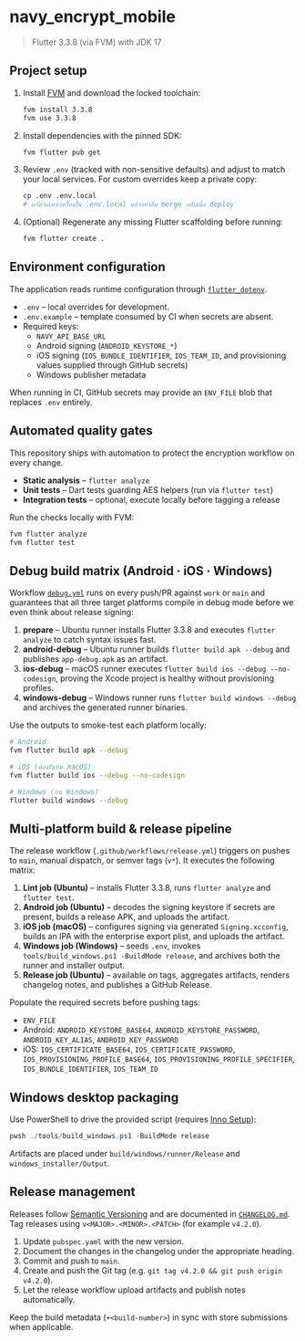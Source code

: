 # navy_encrypt_mobile

> Flutter 3.3.8 (via FVM) with JDK 17

## Project setup

1. Install [FVM](https://fvm.app/) and download the locked toolchain:
   ```bash
   fvm install 3.3.8
   fvm use 3.3.8
   ```
2. Install dependencies with the pinned SDK:
   ```bash
   fvm flutter pub get
   ```
3. Review `.env` (tracked with non-sensitive defaults) and adjust to match your local services. For custom overrides keep a private copy:
   ```bash
   cp .env .env.local
   # แก้ค่าเฉพาะเครื่องใน .env.local แล้วอย่าลืม merge กลับเมื่อ deploy
   ```
4. (Optional) Regenerate any missing Flutter scaffolding before running:
   ```bash
   fvm flutter create .
   ```

## Environment configuration

The application reads runtime configuration through [`flutter_dotenv`](https://pub.dev/packages/flutter_dotenv).

- `.env` – local overrides for development.
- `.env.example` – template consumed by CI when secrets are absent.
- Required keys:
  - `NAVY_API_BASE_URL`
  - Android signing (`ANDROID_KEYSTORE_*`)
  - iOS signing (`IOS_BUNDLE_IDENTIFIER`, `IOS_TEAM_ID`, and provisioning values supplied through GitHub secrets)
  - Windows publisher metadata

When running in CI, GitHub secrets may provide an `ENV_FILE` blob that replaces `.env` entirely.

## Automated quality gates

This repository ships with automation to protect the encryption workflow on every change.

- **Static analysis** – `flutter analyze`
- **Unit tests** – Dart tests guarding AES helpers (run via `flutter test`)
- **Integration tests** – optional, execute locally before tagging a release

Run the checks locally with FVM:

```bash
fvm flutter analyze
fvm flutter test
```

## Debug build matrix (Android · iOS · Windows)

Workflow [`debug.yml`](.github/workflows/debug.yml) runs on every push/PR against `work` or `main` and guarantees that all three target platforms compile in debug mode before we even think about release signing:

1. **prepare** – Ubuntu runner installs Flutter 3.3.8 and executes `flutter analyze` to catch syntax issues fast.
2. **android-debug** – Ubuntu runner builds `flutter build apk --debug` and publishes `app-debug.apk` as an artifact.
3. **ios-debug** – macOS runner executes `flutter build ios --debug --no-codesign`, proving the Xcode project is healthy without provisioning profiles.
4. **windows-debug** – Windows runner runs `flutter build windows --debug` and archives the generated runner binaries.

Use the outputs to smoke-test each platform locally:

```bash
# Android
fvm flutter build apk --debug

# iOS (ต้องรันบน macOS)
fvm flutter build ios --debug --no-codesign

# Windows (บน Windows)
flutter build windows --debug
```

## Multi-platform build & release pipeline

The release workflow (`.github/workflows/release.yml`) triggers on pushes to `main`, manual dispatch, or semver tags (`v*`). It executes the following matrix:

1. **Lint job (Ubuntu)** – installs Flutter 3.3.8, runs `flutter analyze` and `flutter test`.
2. **Android job (Ubuntu)** – decodes the signing keystore if secrets are present, builds a release APK, and uploads the artifact.
3. **iOS job (macOS)** – configures signing via generated `Signing.xcconfig`, builds an IPA with the enterprise export plist, and uploads the artifact.
4. **Windows job (Windows)** – seeds `.env`, invokes `tools/build_windows.ps1 -BuildMode release`, and archives both the runner and installer output.
5. **Release job (Ubuntu)** – available on tags, aggregates artifacts, renders changelog notes, and publishes a GitHub Release.

Populate the required secrets before pushing tags:

- `ENV_FILE`
- Android: `ANDROID_KEYSTORE_BASE64`, `ANDROID_KEYSTORE_PASSWORD`, `ANDROID_KEY_ALIAS`, `ANDROID_KEY_PASSWORD`
- iOS: `IOS_CERTIFICATE_BASE64`, `IOS_CERTIFICATE_PASSWORD`, `IOS_PROVISIONING_PROFILE_BASE64`, `IOS_PROVISIONING_PROFILE_SPECIFIER`, `IOS_BUNDLE_IDENTIFIER`, `IOS_TEAM_ID`

## Windows desktop packaging

Use PowerShell to drive the provided script (requires [Inno Setup](https://jrsoftware.org/isinfo.php)):

```powershell
pwsh ./tools/build_windows.ps1 -BuildMode release
```

Artifacts are placed under `build/windows/runner/Release` and `windows_installer/Output`.

## Release management

Releases follow [Semantic Versioning](https://semver.org/) and are documented in [`CHANGELOG.md`](CHANGELOG.md). Tag releases using `v<MAJOR>.<MINOR>.<PATCH>` (for example `v4.2.0`).

1. Update `pubspec.yaml` with the new version.
2. Document the changes in the changelog under the appropriate heading.
3. Commit and push to `main`.
4. Create and push the Git tag (e.g. `git tag v4.2.0 && git push origin v4.2.0`).
5. Let the release workflow upload artifacts and publish notes automatically.

Keep the build metadata (`+<build-number>`) in sync with store submissions when applicable.
